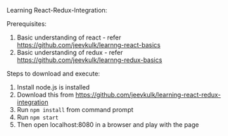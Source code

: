 Learning React-Redux-Integration:

Prerequisites:
1. Basic understanding of react - refer https://github.com/jeevkulk/learnng-react-basics
2. Basic understanding of redux - refer https://github.com/jeevkulk/learnng-redux-basics

Steps to download and execute:
1. Install node.js is installed
2. Download this from https://github.com/jeevkulk/learning-react-redux-integration
3. Run `npm install` from command prompt
4. Run `npm start`
5. Then open localhost:8080 in a browser and play with the page 

